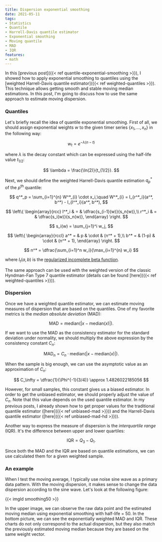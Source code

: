 ```yaml
---
title: Dispersion exponential smoothing
date: 2021-05-11
tags:
- Statistics
- Quantile
- Harrell-Davis quantile estimator
- Exponential smoothing
- Moving quantile
- MAD
- IQR
features:
- math
---
```


In this [previous post]({{< ref quantile-exponential-smoothing >}}),
  I showed how to apply exponential smoothing to quantiles
  using the [weighted Harrell-Davis quantile estimator]({{< ref weighted-quantiles >}}).
This technique allows getting smooth and stable moving median estimations.
In this post, I'm going to discuss how to use the same approach
  to estimate moving dispersion.

<!--more-->

### Quantiles

Let's briefly recall the idea of quantile exponential smoothing.
First of all, we should assign exponential weights $w$ to the given timer series $\{ x_1, \ldots, x_n \}$
  in the following way:

$$
w_t = e^{-\lambda (n-t)}
$$

where $\lambda$ is the decay constant which can be expressed using the half-life value $t_{1/2}$:

$$
\lambda = \frac{\ln(2)}{t_{1/2}}.
$$

Next, we should define the weighted Harrell-Davis quantile estimation $q^*_p$ of the $p^\textrm{th}$ quantile:

$$
q^*_p = \sum_{i=1}^{n} W^*_{i} \cdot x_i,\quad
W^*_{i} = I_{r^*_i}(a^*, b^*) - I_{l^*_i}(a^*, b^*),
$$

$$
\left\{
\begin{array}{rcc}
l^*_i & = & \dfrac{s_{i-1}(w)}{s_n(w)},\\
r^*_i & = & \dfrac{s_i(w)}{s_n(w)},
\end{array}
\right.
$$

$$
s_i(w) = \sum_{j=1}^i w_j,
$$

$$
\left\{
\begin{array}{rccl}
a^* = & p     & \cdot & (n^* + 1),\\
b^* = & (1-p) & \cdot & (n^* + 1),
\end{array}
\right.
$$

$$
n^* = \dfrac{\sum_{i=1}^n w_i}{\max_{i=1}^{n} w_i}
$$

where $I_t(a, b)$ is the
  [regularized incomplete beta function](https://en.wikipedia.org/wiki/Beta_function#Incomplete_beta_function).

The same approach can be used with the weighted version of the classic Hyndman-Fan Type 7 quantile estimator
  (details can be found [here]({{< ref weighted-quantiles >}})).

### Dispersion

Once we have a weighted quantile estimator, we can estimate moving measures of dispersion that are based
  on the quantiles.
One of my favorite metrics is the *median absolute deviation* (MAD):

$$
\textrm{MAD} = \textrm{median}(|x - \textrm{median}(x)|).
$$

If we want to use the MAD as the consistency estimator for the standard deviation under normality,
  we should multiply the above expression by the consistency constant $C_n$:

$$
\textrm{MAD}_n = C_n \cdot \textrm{median}(|x - \textrm{median}(x)|).
$$

When the sample is big enough, we can use the asymptotic value as an approximation of $C_n$:

$$
C_\infty = \dfrac{1}{\Phi^{-1}(3/4)} \approx 1.4826022185056
$$

However, for small samples, this constant gives us a biased estimator.
In order to get the unbiased estimator, we should properly adjust the value of $C_n$.
Note that this value depends on the used quantile estimator.
In my previous posts, I already shown how to get proper values for
  the traditional quantile estimator ([here]({{< ref unbiased-mad >}})) and
  the Harrell-Davis quantile estimator ([here]({{< ref unbiased-mad-hd >}})).

Another way to express the measure of dispersion is the *interquartile range* (IQR).
It's the difference between upper and lower quartiles:

$$
\textrm{IQR} = Q_3 - Q_1.
$$

Since both the MAD and the IQR are based on quantile estimations,
  we can use calculated them for a given weighted sample.

### An example

When I test the moving average, I typically use noise sine wave as a primary data pattern.
With the moving dispersion, it makes sense to change the data dispersion according to the sine wave.
Let's look at the following figure:

{{< imgld smoothing50 >}}

In the upper image, we can observe the raw data point and
  the estimated moving median using exponential smoothing with half-life = 50.
In the bottom picture, we can see the exponentially weighted MAD and IQR.
These charts do not only correspond to the actual dispersion,
  but they also match the previously estimated moving median
  because they are based on the same weight vector.
